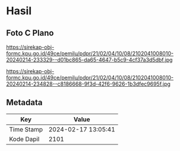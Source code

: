 # Hasil

## Foto C Plano

https://sirekap-obj-formc.kpu.go.id/49ce/pemilu/pdpr/21/02/04/10/08/2102041008010-20240214-233329--d01bc865-da65-4647-b5c9-4cf37a3d5dbf.jpg

https://sirekap-obj-formc.kpu.go.id/49ce/pemilu/pdpr/21/02/04/10/08/2102041008010-20240214-234828--c8186668-9f3d-42f6-9626-1b3dfec9695f.jpg


## Metadata

| Key        | Value               |
| ---------- | ------------------- |
| Time Stamp | 2024-02-17 13:05:41 |
| Kode Dapil | 2101                |



